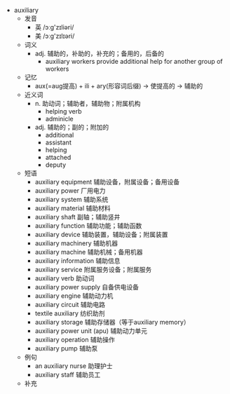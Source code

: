- auxiliary
  - 发音
    - 英 /ɔːg'zɪliəri/
    - 美 /ɔːɡ'zɪlɪəri/
  - 词义
    - adj. 辅助的，补助的，补充的；备用的，后备的
      - auxiliary workers provide additional help for another group of workers
  - 记忆
    - aux(=aug提高) + ili + ary(形容词后缀) → 使提高的 → 辅助的
  - 近义词
    - n. 助动词；辅助者，辅助物；附属机构
      - helping verb
      - adminicle
    - adj. 辅助的；副的；附加的
      - additional
      - assistant
      - helping
      - attached
      - deputy
  - 短语
    - auxiliary equipment 辅助设备，附属设备；备用设备
    - auxiliary power 厂用电力
    - auxiliary system 辅助系统
    - auxiliary material 辅助材料
    - auxiliary shaft 副轴；辅助竖井
    - auxiliary function 辅助功能；辅助函数
    - auxiliary device 辅助装置，辅助设备；附属装置
    - auxiliary machinery 辅助机器
    - auxiliary machine 辅助机械；备用机器
    - auxiliary information 辅助信息
    - auxiliary service 附属服务设备；附属服务
    - auxiliary verb 助动词
    - auxiliary power supply 自备供电设备
    - auxiliary engine 辅助动力机
    - auxiliary circuit 辅助电路
    - textile auxiliary 纺织助剂
    - auxiliary storage 辅助存储器（等于auxiliary memory）
    - auxiliary power unit (apu) 辅助动力单元
    - auxiliary operation 辅助操作
    - auxiliary pump 辅助泵
  - 例句
    - an auxiliary nurse 助理护士
    - auxiliary staff 辅助员工
  - 补充